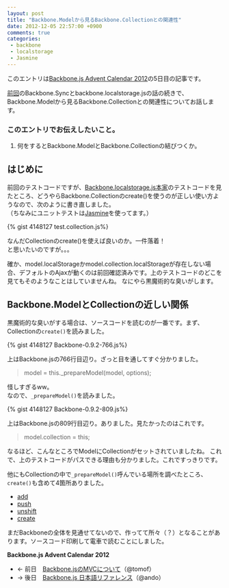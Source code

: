 ```yaml
---
layout: post
title: "Backbone.Modelから見るBackbone.Collectionとの関連性"
date: 2012-12-05 22:57:00 +0900
comments: true
categories: 
 - backbone
 - localstorage
 - Jasmine
---
```


このエントリは[Backbone.js Advent Calendar 2012](http://www.adventar.org/calendars/15)の5日目の記事です。

[前回](2012/12/backbonelocalstoragejsbackbonesync)のBackbone.Syncとbackbone.localstorage.jsの話の続きで、Backbone.Modelから見るBackbone.Collectionとの関連性についてお話します。

<!-- more -->

### このエントリでお伝えしたいこと。

1.  何をするとBackbone.ModelとBackbone.Collectionの結びつくか。

## はじめに

前回のテストコードですが、[Backbone.localstorage.js本家](http://goo.gl/v1gFX)のテストコードを見たところ、どうやらBackbone.Collectionのcreate()を使うのが正しい使い方ようなので、次のように書き直しました。  
（ちなみにユニットテストは[Jasmine](http://goo.gl/IUtf)を使ってます。）

{% gist 4148127 test.collection.js%} 

なんだCollectionのcreate()を使えば良いのか。一件落着！  
と思いたいのですが。。。

確か、model.localStorageかmodel.collection.localStorageが存在しない場合、デフォルトのAjaxが動くのは前回確認済みです。上のテストコードのどこを見てもそのようなことはしていませんね。
なにやら黒魔術的な臭いがします。

## Backbone.ModelとCollectionの近しい関係

黒魔術的な臭いがする場合は、ソースコードを読むのが一番です。まず、Collectionの`create()`を読みました。

{% gist 4148127 Backbone-0.9.2-766.js%} 

上はBackbone.jsの766行目辺り。ざっと目を通してすぐ分かりました。

> model = this._prepareModel(model, options);

怪しすぎるww。  
なので、`_prepareModel()`を読みました。

{% gist 4148127 Backbone-0.9.2-809.js%} 

上はBackbone.jsの809行目辺り。ありました。見たかったのはこれです。

> model.collection = this;

なるほど、こんなところでModelにCollectionがセットされていましたね。
これで、上のテストコードがパスできる理由も分かりました。これですっきりです。

他にもCollectionの中で`_prepareModel()`呼んでいる場所を調べたところ、`create()`も含めて4箇所ありました。

* [add](http://backbonejs.org/#Collection-add)
* [push](http://backbonejs.org/#Collection-push)
* [unshift](http://backbonejs.org/#Collection-unshift)
* [create](http://backbonejs.org/#Collection-create)

まだBackboneの全体を見通せてないので、作ってて所々（？）となることがあります。ソースコード印刷して電車で読むことにしました。

**Backbone.js Advent Calendar 2012**

*  ← 前日　[Backbone.jsのMVCについて](http://goo.gl/J28KM)（@tomof）
*  → 後日　[Backbone.js 日本語リファレンス](http://ando19721226.github.com/Backbone/)[](http://www.blogger.com/blogger.g?blogID=5596737312884238083)（@ando）



